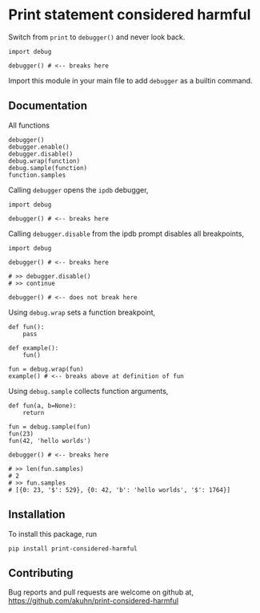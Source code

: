 # Print statement considered harmful

Switch from `print` to `debugger()` and never look back.

    import debug

    debugger() # <-- breaks here

Import this module in your main file to add `debugger` as a builtin command.

## Documentation

All functions

    debugger()
    debugger.enable()
    debugger.disable()
    debug.wrap(function)
    debug.sample(function)
    function.samples


Calling `debugger` opens the `ipdb` debugger,

    import debug

    debugger() # <-- breaks here


Calling `debugger.disable` from the ipdb prompt disables all breakpoints,

    import debug

    debugger() # <-- breaks here

    # >> debugger.disable()
    # >> continue

    debugger() # <-- does not break here


Using `debug.wrap` sets a function breakpoint,

    def fun():
        pass

    def example():
        fun()

    fun = debug.wrap(fun)
    example() # <-- breaks above at definition of fun


Using `debug.sample` collects function arguments,

    def fun(a, b=None):
        return

    fun = debug.sample(fun)
    fun(23)
    fun(42, 'hello worlds')

    debugger() # <-- breaks here

    # >> len(fun.samples)
    # 2
    # >> fun.samples
    # [{0: 23, '$': 529}, {0: 42, 'b': 'hello worlds', '$': 1764}]


## Installation

To install this package, run

    pip install print-considered-harmful

## Contributing

Bug reports and pull requests are welcome on github at, https://github.com/akuhn/print-considered-harmful
